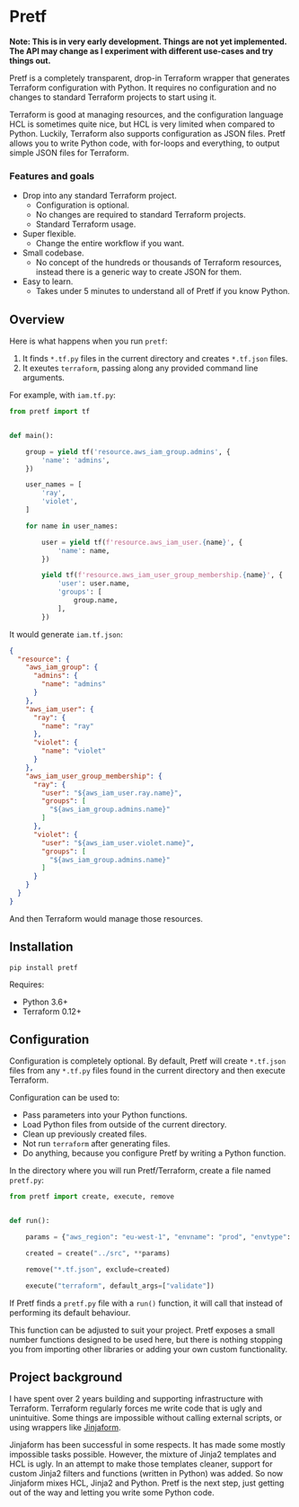 # Pretf

**Note: This is in very early development. Things are not yet implemented. The API may change as I experiment with different use-cases and try things out.**

Pretf is a completely transparent, drop-in Terraform wrapper that generates Terraform configuration with Python. It requires no configuration and no changes to standard Terraform projects to start using it.

Terraform is good at managing resources, and the configuration language HCL is sometimes quite nice, but HCL is very limited when compared to Python. Luckily, Terraform also supports configuration as JSON files. Pretf allows you to write Python code, with for-loops and everything, to output simple JSON files for Terraform.

### Features and goals

* Drop into any standard Terraform project.
  * Configuration is optional.
  * No changes are required to standard Terraform projects.
  * Standard Terraform usage.
* Super flexible.
  * Change the entire workflow if you want.
* Small codebase.
  * No concept of the hundreds or thousands of Terraform resources, instead there is a generic way to create JSON for them.
* Easy to learn.
  * Takes under 5 minutes to understand all of Pretf if you know Python.

## Overview

Here is what happens when you run `pretf`:

1. It finds `*.tf.py` files in the current directory and creates `*.tf.json` files.
1. It exeutes `terraform`, passing along any provided command line arguments.

For example, with `iam.tf.py`:

```python
from pretf import tf


def main():

    group = yield tf('resource.aws_iam_group.admins', {
        'name': 'admins',
    })

    user_names = [
        'ray',
        'violet',
    ]

    for name in user_names:

        user = yield tf(f'resource.aws_iam_user.{name}', {
            'name': name,
        })

        yield tf(f'resource.aws_iam_user_group_membership.{name}', {
            'user': user.name,
            'groups': [
                group.name,
            ],
        })
```

It would generate `iam.tf.json`:

```json
{
  "resource": {
    "aws_iam_group": {
      "admins": {
        "name": "admins"
      }
    },
    "aws_iam_user": {
      "ray": {
        "name": "ray"
      },
      "violet": {
        "name": "violet"
      }
    },
    "aws_iam_user_group_membership": {
      "ray": {
        "user": "${aws_iam_user.ray.name}",
        "groups": [
          "${aws_iam_group.admins.name}"
        ]
      },
      "violet": {
        "user": "${aws_iam_user.violet.name}",
        "groups": [
          "${aws_iam_group.admins.name}"
        ]
      }
    }
  }
}
```

And then Terraform would manage those resources.

## Installation

```
pip install pretf
```

Requires:

* Python 3.6+
* Terraform 0.12+

## Configuration

Configuration is completely optional. By default, Pretf will create `*.tf.json` files from any `*.tf.py` files found in the current directory and then execute Terraform.

Configuration can be used to:

* Pass parameters into your Python functions.
* Load Python files from outside of the current directory.
* Clean up previously created files.
* Not run `terraform` after generating files.
* Do anything, because you configure Pretf by writing a Python function.

In the directory where you will run Pretf/Terraform, create a file named `pretf.py`:

```python
from pretf import create, execute, remove


def run():

    params = {"aws_region": "eu-west-1", "envname": "prod", "envtype": "prod"}

    created = create("../src", **params)

    remove("*.tf.json", exclude=created)

    execute("terraform", default_args=["validate"])
```

If Pretf finds a `pretf.py` file with a `run()` function, it will call that instead of performing its default behaviour.

This function can be adjusted to suit your project. Pretf exposes a small number functions designed to be used here, but there is nothing stopping you from importing other libraries or adding your own custom functionality.

## Project background

I have spent over 2 years building and supporting infrastructure with Terraform. Terraform regularly forces me write code that is ugly and unintuitive. Some things are impossible without calling external scripts, or using wrappers like [Jinjaform](https://github.com/claranet/jinjaform).

Jinjaform has been successful in some respects. It has made some mostly impossible tasks possible. However, the mixture of Jinja2 templates and HCL is ugly. In an attempt to make those templates cleaner, support for custom Jinja2 filters and functions (written in Python) was added. So now Jinjaform mixes HCL, Jinja2 and Python. Pretf is the next step, just getting out of the way and letting you write some Python code.
